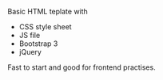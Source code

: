 Basic HTML teplate with 
  - CSS style sheet
  - JS file
  - Bootstrap 3
  - jQuery
  
  Fast to start and good for frontend practises.
